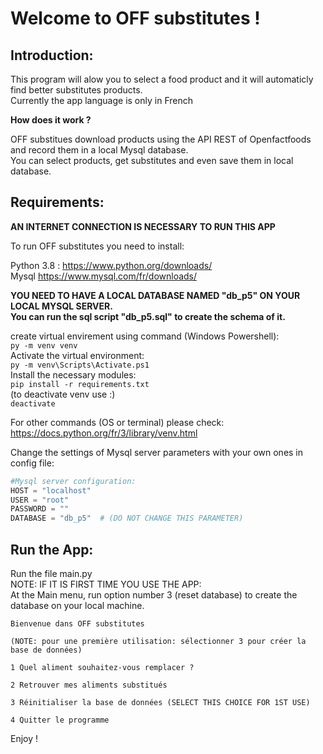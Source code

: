 # Welcome to OFF substitutes !  

## Introduction:  

This program will alow you to select a food product and it will automaticly find
better substitutes products.  
Currently the app language is only in French  

__How does it work ?__

OFF substitues download products using the API REST of Openfactfoods and record
them in a local Mysql database.  
You can select products, get substitutes and even save them in local database.  

## Requirements: 
  
__AN INTERNET CONNECTION IS NECESSARY TO RUN THIS APP__  
  
To run OFF substitutes you need to install: 
  
Python 3.8 : https://www.python.org/downloads/  
Mysql https://www.mysql.com/fr/downloads/  
  
__YOU NEED TO HAVE A LOCAL DATABASE NAMED "db_p5" ON YOUR LOCAL MYSQL SERVER.__  
__You can run the sql script "db_p5.sql" to create the schema of it.__  
  
create virtual envirement using command (Windows Powershell):  
``py -m venv venv``  
Activate the virtual environment:  
``py -m venv\Scripts\Activate.ps1 ``  
Install the necessary modules:  
``pip install -r requirements.txt ``  
(to deactivate venv use :)  
``deactivate``  

For other commands (OS or terminal) please check:  
https://docs.python.org/fr/3/library/venv.html  
  
Change the settings of Mysql server parameters with your own ones in config 
file:  

```python 
#Mysql server configuration:
HOST = "localhost"
USER = "root"
PASSWORD = ""
DATABASE = "db_p5"  # (DO NOT CHANGE THIS PARAMETER)
```


## Run the App:

Run the file main.py  
NOTE: IF IT IS FIRST TIME YOU USE THE APP:  
At the Main menu, run option number 3 (reset database) to create the database
on your local machine.  
  

    Bienvenue dans OFF substitutes

    (NOTE: pour une première utilisation: sélectionner 3 pour créer la base de données)

    1 Quel aliment souhaitez-vous remplacer ?

    2 Retrouver mes aliments substitués

    3 Réinitialiser la base de données (SELECT THIS CHOICE FOR 1ST USE)

    4 Quitter le programme  

Enjoy !
